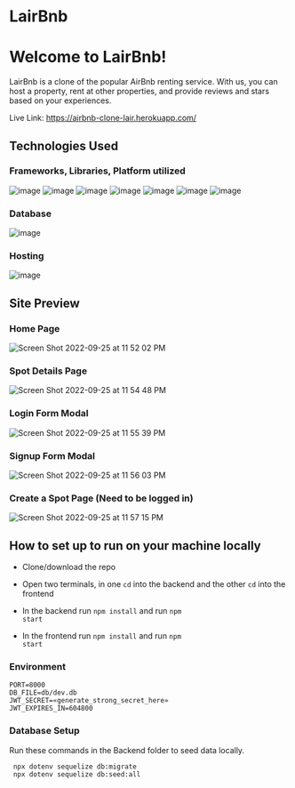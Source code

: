 # LairBnb
# Welcome to LairBnb!

LairBnb is a clone of the popular AirBnb renting service. With us, you can host a property, rent at other properties, and provide reviews and stars based on your experiences. 

Live Link: https://airbnb-clone-lair.herokuapp.com/

## Technologies Used
### Frameworks, Libraries, Platform utilized

![image](https://user-images.githubusercontent.com/20654267/192156837-122333b5-1337-4630-abcd-e48f538c141d.png)
![image](https://user-images.githubusercontent.com/20654267/192156854-da992c42-d7fc-468a-ad02-65316be0d9c2.png)
![image](https://user-images.githubusercontent.com/20654267/192156876-64b1afdd-e93f-4f6b-a0ff-2d7e9b75258a.png)
![image](https://user-images.githubusercontent.com/20654267/192156881-268b4f35-02b2-4113-861b-c2ea54b6ff87.png)
![image](https://user-images.githubusercontent.com/20654267/192156890-ca8a0612-9350-4d10-88f7-cc09dd740865.png)
![image](https://user-images.githubusercontent.com/20654267/192156892-eddb0af2-29cc-46bf-9d6d-fc0ead32005b.png)
![image](https://user-images.githubusercontent.com/20654267/192156896-44718733-3b28-4f64-934a-78522df3a444.png)

### Database
![image](https://user-images.githubusercontent.com/20654267/192156956-e6ef56f2-5645-406a-8778-83baf75489a1.png)

### Hosting
![image](https://user-images.githubusercontent.com/20654267/192156972-28d4bd6a-7012-4d73-8bbd-105cfba12108.png)

## Site Preview
### Home Page
![Screen Shot 2022-09-25 at 11 52 02 PM](https://user-images.githubusercontent.com/92779080/192211656-db765c54-b034-41e2-bb57-0c2f15088279.png)


### Spot Details Page
![Screen Shot 2022-09-25 at 11 54 48 PM](https://user-images.githubusercontent.com/92779080/192212108-e571eeee-c6b8-43b7-9921-34fa98943aa1.png)


### Login Form Modal
![Screen Shot 2022-09-25 at 11 55 39 PM](https://user-images.githubusercontent.com/92779080/192212262-6726c7ed-ab0a-4e35-a6f7-74754cf80c8d.png)


### Signup Form Modal 
![Screen Shot 2022-09-25 at 11 56 03 PM](https://user-images.githubusercontent.com/92779080/192212337-1eec95bc-9f64-4385-aab2-d3ae6a6a818d.png)


### Create a Spot Page (Need to be logged in)
![Screen Shot 2022-09-25 at 11 57 15 PM](https://user-images.githubusercontent.com/92779080/192212531-dd5e2ef8-0316-4cf8-a575-2fae5aea6675.png)


## How to set up to run on your machine locally
* Clone/download the repo

* Open two terminals, in one <code>cd</code> into the backend and the other <code>cd</code> into the frontend

* In the backend run <code>npm install</code> and run <code>npm start</code>

* In the frontend run <code>npm install</code> and run <code>npm start</code>

### Environment
  ```
  PORT=8000
  DB_FILE=db/dev.db
  JWT_SECRET=«generate_strong_secret_here»
  JWT_EXPIRES_IN=604800
  ```

### Database Setup
Run these commands in the Backend folder to seed data locally.
  ```
   npx dotenv sequelize db:migrate
   npx dotenv sequelize db:seed:all
  ```

